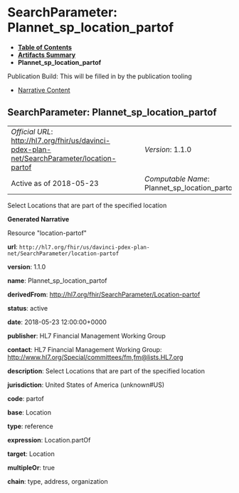 # SearchParameter: Plannet\_sp\_location\_partof

* [**Table of Contents**](toc.html)
* [**Artifacts Summary**](artifacts.html)
* **Plannet\_sp\_location\_partof**

Publication Build: This will be filled in by the publication tooling

* [Narrative Content](#)

## SearchParameter: Plannet\_sp\_location\_partof

|  |  |  |  |  |
| --- | --- | --- | --- | --- |
| *Official URL*: http://hl7.org/fhir/us/davinci-pdex-plan-net/SearchParameter/location-partof | | | | *Version*: 1.1.0 |
| Active as of 2018-05-23 | | | | *Computable Name*: Plannet\_sp\_location\_partof |

Select Locations that are part of the specified location

**Generated Narrative**

Resource "location-partof"

**url**: `http://hl7.org/fhir/us/davinci-pdex-plan-net/SearchParameter/location-partof`

**version**: 1.1.0

**name**: Plannet\_sp\_location\_partof

**derivedFrom**: <http://hl7.org/fhir/SearchParameter/Location-partof>

**status**: active

**date**: 2018-05-23 12:00:00+0000

**publisher**: HL7 Financial Management Working Group

**contact**: HL7 Financial Management Working Group: <http://www.hl7.org/Special/committees/fm>,[fm@lists.HL7.org](mailto:fm@lists.HL7.org)

**description**: Select Locations that are part of the specified location

**jurisdiction**: United States of America  (unknown#US)

**code**: partof

**base**: Location

**type**: reference

**expression**: Location.partOf

**target**: Location

**multipleOr**: true

**chain**: type, address, organization
